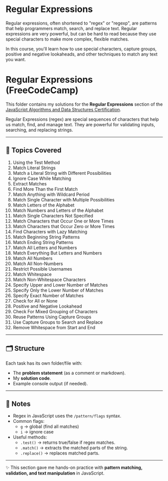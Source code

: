 # Regular Expressions

Regular expressions, often shortened to "regex" or "regexp", are patterns that help programmers match, search, and replace text. Regular expressions are very powerful, but can be hard to read because they use special characters to make more complex, flexible matches.

In this course, you'll learn how to use special characters, capture groups, positive and negative lookaheads, and other techniques to match any text you want.

# Regular Expressions (FreeCodeCamp)

This folder contains my solutions for the **Regular Expressions** section of the [JavaScript Algorithms and Data Structures Certification](https://www.freecodecamp.org/learn/javascript-algorithms-and-data-structures/).

Regular Expressions (regex) are special sequences of characters that help us match, find, and manage text. They are powerful for validating inputs, searching, and replacing strings.

---

## 📘 Topics Covered

1. Using the Test Method
2. Match Literal Strings
3. Match a Literal String with Different Possibilities
4. Ignore Case While Matching
5. Extract Matches
6. Find More Than the First Match
7. Match Anything with Wildcard Period
8. Match Single Character with Multiple Possibilities
9. Match Letters of the Alphabet
10. Match Numbers and Letters of the Alphabet
11. Match Single Characters Not Specified
12. Match Characters that Occur One or More Times
13. Match Characters that Occur Zero or More Times
14. Find Characters with Lazy Matching
15. Match Beginning String Patterns
16. Match Ending String Patterns
17. Match All Letters and Numbers
18. Match Everything But Letters and Numbers
19. Match All Numbers
20. Match All Non-Numbers
21. Restrict Possible Usernames
22. Match Whitespace
23. Match Non-Whitespace Characters
24. Specify Upper and Lower Number of Matches
25. Specify Only the Lower Number of Matches
26. Specify Exact Number of Matches
27. Check for All or None
28. Positive and Negative Lookahead
29. Check For Mixed Grouping of Characters
30. Reuse Patterns Using Capture Groups
31. Use Capture Groups to Search and Replace
32. Remove Whitespace from Start and End

---

## 🗂 Structure

Each task has its own folder/file with:
- The **problem statement** (as a comment or markdown).
- My **solution code**.
- Example console output (if needed).

---

## 🚀 Notes

- Regex in JavaScript uses the `/pattern/flags` syntax.
- Common flags:
    - `g` → global (find all matches)
    - `i` → ignore case
- Useful methods:
    - `.test()` → returns true/false if regex matches.
    - `.match()` → extracts the matched parts of the string.
    - `.replace()` → replaces matched parts.

---

✨ This section gave me hands-on practice with **pattern matching, validation, and text manipulation** in JavaScript.
